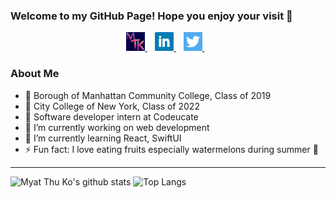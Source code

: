 ### Welcome to my GitHub Page! Hope you enjoy your visit 🙏

<p align="center">
<a href="myatthuko.com" target="_blank"> 
<img src="https://raw.githubusercontent.com/MyatThuKo/MyatThuKo/master/icons/MTK.png?raw=true" alt="Portfolio Logo" height="30"/>
</a>&nbsp;&nbsp;
<a href="" target="_blank"> 
<img src="https://raw.githubusercontent.com/MyatThuKo/MyatThuKo/master/icons/linkedin.png?raw=true" alt="LinkedIn" height="30"/>
</a>&nbsp;&nbsp;
<a href="https://twitter.com/myatthu_ko" target="_blank">
<img src="https://raw.githubusercontent.com/MyatThuKo/MyatThuKo/master/icons/twitter.png?raw=true" alt="Twitter" height="30"/>
</a>&nbsp;&nbsp;
</p>

<!-- End of Social Links -->

### About Me
- 🎒 Borough of Manhattan Community College, Class of 2019
- 🎒 City College of New York, Class of 2022
- 💼 Software developer intern at Codeucate
- 🔭 I’m currently working on web development
- 🌱 I’m currently learning React, SwiftUI
- ⚡ Fun fact: I love eating fruits especially watermelons during summer 🍉

<!-- End of About Me -->
---
![Myat Thu Ko's github stats](https://github-readme-stats.vercel.app/api?username=MyatThuKo&show_icons=true&count_private=true&theme=dark)
![Top Langs](https://github-readme-stats.vercel.app/api/top-langs/?username=MyatThuKo&layout=compact&theme=dark)

[website]: https://myatthuko.com
[twitter]: https://twitter.com/myatthu_ko
[LinkedIn]: https://www.linkedin.com/in/myat-thu-ko-089938178/
